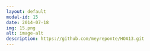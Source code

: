 ```yaml
---
layout: default
modal-id: 15
date: 2014-07-18
img: 15.png
alt: image-alt
description: https://github.com/meyreponte/HOA13.git
---
```

